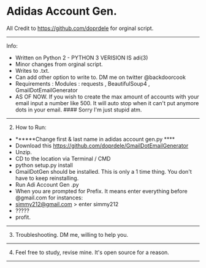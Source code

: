 # Adidas Account Gen.

All Credit to https://github.com/doprdele for orginal script.

--------------------------------------------------------------------
Info:
- Written on Python 2 - PYTHON 3 VERISION IS adi(3)
- Minor changes from orginal script. 
- Writes to .txt. 
- Can add other option to write to. DM me on twitter @backdoorcook
- Requirements : Modules : requests , BeautifulSoup4 , GmailDotEmailGenerator
- AS OF NOW. If you wish to create the max amount of accounts with your email input a number like 500. It will auto stop when it can't put anymore dots in your email. #### Sorry I'm just stupid atm.
--------------------------------------------------------------------
2. How to Run:
- ******Change first & last name in adidas account gen.py ****
- Download this https://github.com/doprdele/GmailDotEmailGenerator 
- Unzip. 
- CD to the location via Terminal / CMD
- python setup.py install
- GmailDotGen should be installed. This is only a 1 time thing. You don't have to keep reinstalling.
- Run Adi Account Gen .py 
- When you are prompted for Prefix. It means enter everything before @gmail.com for instances: 
- simmy212@gmail.com > enter simmy212
- ?????
- profit.
--------------------------------------------------------------------
3. Troubleshooting. DM me, willing to help you.
--------------------------------------------------------------------
4. Feel free to study, revise mine. It's open source for a reason.
--------------------------------------------------------------------




